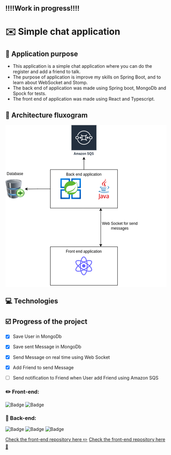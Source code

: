 ## !!!!Work in progress!!!!

# :envelope: Simple chat application
## :pushpin: Application purpose
 - This application is a simple chat application where you can do the register and add a friend to talk.
 - The purpose of application is improve my skills on Spring Boot, and to learn about WebSocket and Stomp.
 - The back end of application was made using Spring boot, MongoDb and Spock for tests. 
 - The front end of application was made using React and Typescript.


## :wrench: Architecture fluxogram
<div style="background: white"> 
    <img src="./diagram.png">
</div>

## :computer: Technologies

## :ballot_box_with_check: Progress of the project

- [x] Save User in MongoDb
- [x] Save sent Message in MongoDb
- [x] Send Message on real time using Web Socket
- [x] Add Friend to send Message
- [ ] Send notification to Friend when User add Friend using Amazon SQS
 

### :pencil2: Front-end:
![Badge](https://img.shields.io/badge/Typescript--%233178C6?style=for-the-badge&logo=Typescript&color=ffffff)
![Badge](https://img.shields.io/badge/React--%2361DAFB?style=for-the-badge&logo=React&color=ffffff)

### :robot: Back-end:
![Badge](https://img.shields.io/badge/Spring_Boot--%236DB33F?style=for-the-badge&logo=SpringBoot&color=ffffff)
![Badge](https://img.shields.io/badge/MongoDb--%2347A248?style=for-the-badge&logo=MongoDb&color=ffffff)
![Badge](https://img.shields.io/badge/Amazon_SQS--%23232F3E?style=for-the-badge&logo=AmazonAWS&color=ffffff)


[Check the front-end repository here :pencil2:](https://github.com/joseMarciano/front-chat-web-socket) 
[Check the front-end repository here :robot:](https://github.com/joseMarciano/chat-web-socket) 